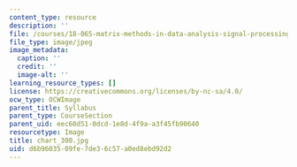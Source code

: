 ```yaml
---
content_type: resource
description: ''
file: /courses/18-065-matrix-methods-in-data-analysis-signal-processing-and-machine-learning-spring-2018/d6b9603509fe7de36c57a0ed8ebd92d2_chart_300.jpg
file_type: image/jpeg
image_metadata:
  caption: ''
  credit: ''
  image-alt: ''
learning_resource_types: []
license: https://creativecommons.org/licenses/by-nc-sa/4.0/
ocw_type: OCWImage
parent_title: Syllabus
parent_type: CourseSection
parent_uid: eec60d51-0dcd-1e8d-4f9a-a3f45fb90640
resourcetype: Image
title: chart_300.jpg
uid: d6b96035-09fe-7de3-6c57-a0ed8ebd92d2
---
```

